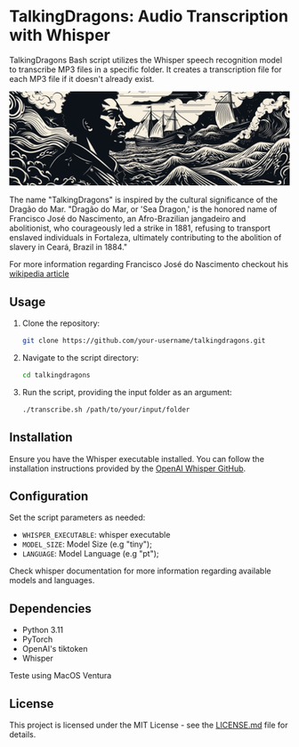 # TalkingDragons: Audio Transcription with Whisper

TalkingDragons Bash script utilizes the Whisper speech recognition model to transcribe MP3 files in a specific folder. It creates a transcription file for each MP3 file if it doesn't already exist.


![dragao_do_mar](./images/dragao_do_mar.png)

The name "TalkingDragons" is inspired by the cultural significance of the Dragão do Mar. "Dragão do Mar, or 'Sea Dragon,' is the honored name of Francisco José do Nascimento, an Afro-Brazilian jangadeiro and abolitionist, who courageously led a strike in 1881, refusing to transport enslaved individuals in Fortaleza, ultimately contributing to the abolition of slavery in Ceará, Brazil in 1884."

For more information regarding Francisco José do Nascimento checkout his [wikipedia article](https://en.wikipedia.org/wiki/Dragão_do_Mar)

## Usage

1. Clone the repository:

    ```bash
    git clone https://github.com/your-username/talkingdragons.git
    ```

2. Navigate to the script directory:

    ```bash
    cd talkingdragons
    ```

3. Run the script, providing the input folder as an argument:

    ```bash
    ./transcribe.sh /path/to/your/input/folder
    ```

## Installation

Ensure you have the Whisper executable installed. You can follow the installation instructions provided by the [OpenAI Whisper GitHub](https://github.com/openai/whisper).

## Configuration

Set the script parameters as needed:

* `WHISPER_EXECUTABLE`: whisper executable
* `MODEL_SIZE`: Model Size (e.g "tiny");
* `LANGUAGE`: Model Language (e.g "pt");

Check whisper documentation for more information regarding available models and languages.

## Dependencies

- Python 3.11
- PyTorch
- OpenAI's tiktoken
- Whisper

Teste using MacOS Ventura

## License

This project is licensed under the MIT License - see the [LICENSE.md](LICENSE.md) file for details.